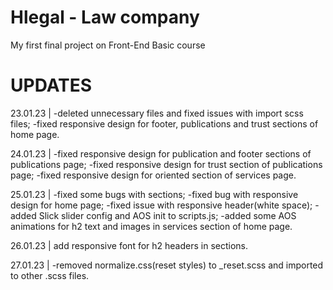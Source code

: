# Hlegal - Law company
My first final project on Front-End Basic course

# UPDATES
23.01.23 | 
-deleted unnecessary files and fixed issues with import scss files;
-fixed responsive design for footer, publications and trust sections of home page.

24.01.23 |
-fixed responsive design for publication and footer sections of publications page;
-fixed responsive design for trust section of publications page;
-fixed responsive design for oriented section of services page.

25.01.23 |
-fixed some bugs with sections;
-fixed bug with responsive design for home page;
-fixed issue with responsive header(white space);
-added Slick slider config and AOS init to scripts.js;
-added some AOS animations for h2 text and images in services section of home page.

26.01.23 |
add responsive font for h2 headers in sections.

27.01.23 |
-removed normalize.css(reset styles) to _reset.scss and imported to other .scss files.
